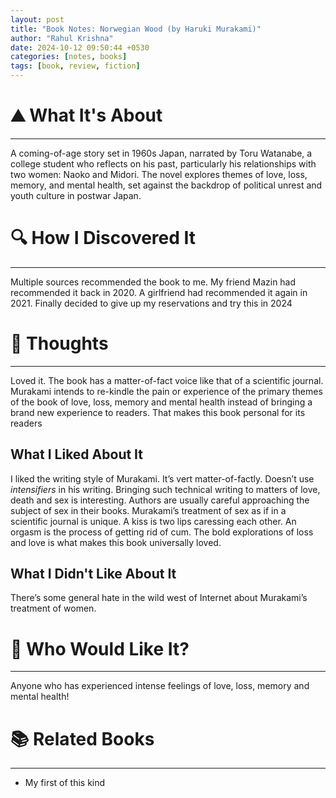 ```yaml
---
layout: post
title: "Book Notes: Norwegian Wood (by Haruki Murakami)"
author: "Rahul Krishna"
date: 2024-10-12 09:50:44 +0530
categories: [notes, books]
tags: [book, review, fiction]
---
```

# ⛰ What It's About

---

A coming-of-age story set in 1960s Japan, narrated by Toru Watanabe, a college student who reflects on his past, particularly his relationships with two women: Naoko and Midori. The novel explores themes of love, loss, memory, and mental health, set against the backdrop of political unrest and youth culture in postwar Japan.

# 🔍 How I Discovered It

---

Multiple sources recommended the book to me. My friend Mazin had recommended it back in 2020. A girlfriend had recommended it again in 2021. Finally decided to give up my reservations and try this in 2024

# 🧠 Thoughts

---

Loved it. The book has a matter-of-fact voice like that of a scientific journal. Murakami intends to re-kindle the pain or experience of the primary themes of the book of love, loss, memory and mental health instead of bringing a brand new experience to readers. That makes this book personal for its readers

## What I Liked About It

I liked the writing style of Murakami. It’s vert matter-of-factly. Doesn’t use *intensifiers* in his writing. Bringing such technical writing to matters of love, death and sex is interesting. Authors are usually careful approaching the subject of sex in their books. Murakami’s treatment of sex as if in a scientific journal is unique. A kiss is two lips caressing each other. An orgasm is the process of getting rid of cum. The bold explorations of loss and love is what makes this book universally loved. 

## What I Didn't Like About It

There’s some general hate in the wild west of Internet about Murakami’s treatment of women. 

# 🥰 Who Would Like It?

---

Anyone who has experienced intense feelings of love, loss, memory and mental health!

# 📚 Related Books

---

- My first of this kind